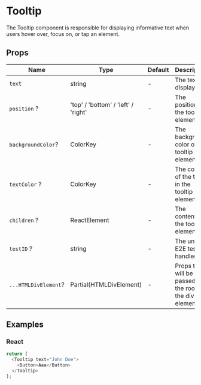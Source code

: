 # Tooltip

The Tooltip component is responsible for displaying informative text when users hover over, focus on, or tap an element.

## Props

| Name                 | Type                                | Default | Description                                               |
| -------------------- | ----------------------------------- | ------- | --------------------------------------------------------- |
| `text`               | string                              | -       | The text to display.                                      |
| `position` ?         | 'top' / 'bottom' / 'left' / 'right' | -       | The position of the tooltip element.                      |
| `backgroundColor`?   | ColorKey                            | -       | The background color of the tooltip element.              |
| `textColor` ?        | ColorKey                            | -       | The color of the text in the tooltip element.             |
| `children` ?         | ReactElement                        | -       | The content od the tooltip element.                       |
| `testID` ?           | string                              | -       | The unique E2E test handler.                              |
| `...HTMLDivElement`? | Partial(HTMLDivElement)             | -       | Props that will be passed to the root of the div element. |

## Examples

### React

```javascript
return (
  <Tooltip text="John Doe">
    <Button>Aaa</Button>
  </Tooltip>
);
```
